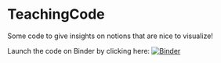 # TeachingCode

Some code to give insights on notions that are nice to visualize!

Launch the code on Binder by clicking here:
[![Binder](https://mybinder.org/badge_logo.svg)](https://mybinder.org/v2/gh/tommasomenara/TeachingCode/HEAD)
